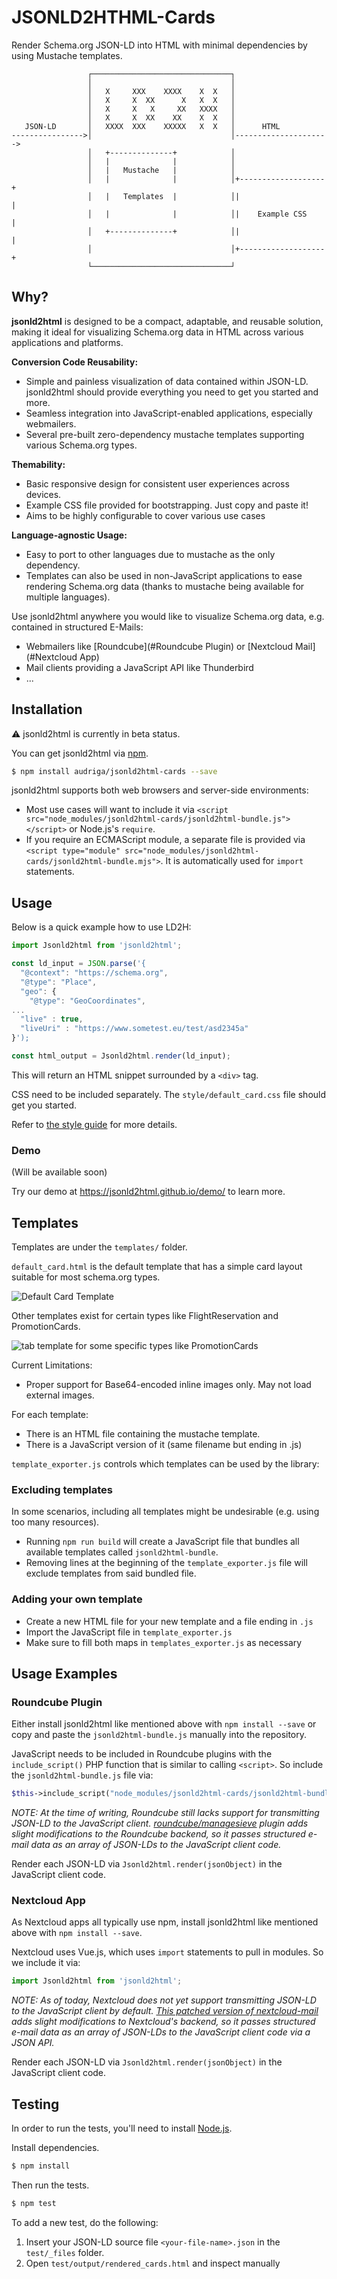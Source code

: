 # JSONLD2HTHML-Cards
Render Schema.org JSON-LD into HTML with minimal dependencies by using Mustache templates.

```
                 ┌───────────────────────────────┐
                 │                               │
                 │   X     XXX    XXXX    X  X   │
                 │   X     X  XX      X   X  X   │
                 │   X     X   X     XX   XXXX   │
                 │   X     X  XX    XX    X  X   │
   JSON-LD       │   XXXX  XXX    XXXXX   X  X   │      HTML
---------------->│                               │--------------------->
                 │   +--------------+            │
                 │   |              |            │
                 │   |   Mustache   |            │
                 │   |              |            │+-------------------+
                 │   |   Templates  |            │|                   |
                 │   |              |            │|    Example CSS    |
                 │   +--------------+            │|                   |
                 │                               │+-------------------+
                 └───────────────────────────────┘
```

## 	Why?
**jsonld2html** is designed to be a compact, adaptable, and reusable solution, making it ideal for visualizing Schema.org data in HTML across various applications and platforms.

**Conversion Code Reusability:**

- Simple and painless visualization of data contained within JSON-LD. jsonld2html should provide everything you need to get you started and more.
- Seamless integration into JavaScript-enabled applications, especially webmailers.
- Several pre-built zero-dependency mustache templates supporting various Schema.org types.

**Themability:**

- Basic responsive design for consistent user experiences across devices.
- Example CSS file provided for bootstrapping. Just copy and paste it!
- Aims to be highly configurable to cover various use cases

**Language-agnostic Usage:**

- Easy to port to other languages due to mustache as the only dependency.
- Templates can also be used in non-JavaScript applications to ease rendering Schema.org data (thanks to mustache being available for multiple languages).

Use jsonld2html anywhere you would like to visualize Schema.org data, e.g. contained in structured E-Mails:

* Webmailers like [Roundcube](#Roundcube Plugin) or [Nextcloud Mail](#Nextcloud App)
* Mail clients providing a JavaScript API like Thunderbird
* ...

## Installation
⚠️ jsonld2html is currently in beta status.

You can get jsonld2html via [npm](http://npmjs.com).

```bash
$ npm install audriga/jsonld2html-cards --save
```

jsonld2html supports both web browsers and server-side environments:

* Most use cases will want to include it via `<script src="node_modules/jsonld2html-cards/jsonld2html-bundle.js"></script>` or Node.js's `require`.
* If you require an ECMAScript module, a separate file is provided via `<script type="module" src="node_modules/jsonld2html-cards/jsonld2html-bundle.mjs">`. It is automatically used for `import` statements.

## Usage
Below is a quick example how to use LD2H:

```js
import Jsonld2html from 'jsonld2html';

const ld_input = JSON.parse('{
  "@context": "https://schema.org",
  "@type": "Place",
  "geo": {
    "@type": "GeoCoordinates",
...
  "live" : true,
  "liveUri" : "https://www.sometest.eu/test/asd2345a"
}');

const html_output = Jsonld2html.render(ld_input);
```

This will return an HTML snippet surrounded by a `<div>` tag.

CSS need to be included separately. The `style/default_card.css` file should get you started.

Refer to [the style guide](docs/style_guide.md) for more details.

### Demo
(Will be available soon)

Try our demo at https://jsonld2html.github.io/demo/ to learn more.

## Templates
Templates are under the `templates/` folder.

`default_card.html` is the default template that has a simple card layout suitable for most schema.org types.

![](docs/screenshots/defaultCard.png "Default Card Template")

Other templates exist for certain types like FlightReservation and PromotionCards.

![](docs/screenshots/promotionCard.png "tab template for some specific types like PromotionCards")

Current Limitations:

* Proper support for Base64-encoded inline images only. May not load external images.

For each template:

* There is an HTML file containing the mustache template.
* There is a JavaScript version of it (same filename but ending in .js)

`template_exporter.js` controls which templates can be used by the library:

### Excluding templates
In some scenarios, including all templates might be undesirable (e.g. using too many resources).

* Running `npm run build` will create a JavaScript file that bundles all available templates called `jsonld2html-bundle`.
* Removing lines at the beginning of the `template_exporter.js` file will exclude templates from said bundled file.

### Adding your own template
* Create a new HTML file for your new template and a file ending in `.js`
* Import the JavaScript file in `template_exporter.js`
* Make sure to fill both maps in `templates_exporter.js` as necessary

## Usage Examples
### Roundcube Plugin
Either install jsonld2html like mentioned above with `npm install --save` or copy and paste the `jsonld2html-bundle.js` manually into the repository.

JavaScript needs to be included in Roundcube plugins with the `include_script()` PHP function that is similar to calling `<script>`. So include the `jsonld2html-bundle.js` file via:

```php
$this->include_script("node_modules/jsonld2html-cards/jsonld2html-bundle.js");
```

*NOTE: At the time of writing, Roundcube still lacks support for transmitting JSON-LD to the JavaScript client. [roundcube/managesieve](https://github.com/roundcube/roundcubemail/tree/master/plugins/managesieve) plugin adds slight modifications to the Roundcube backend, so it passes structured e-mail data as an array of JSON-LDs to the JavaScript client code.*

Render each JSON-LD via `Jsonld2html.render(jsonObject)` in the JavaScript client code.

### Nextcloud App
As Nextcloud apps all typically use npm, install jsonld2html like mentioned above with `npm install --save`.

Nextcloud uses Vue.js, which uses `import` statements to pull in modules. So we include it via:

```javascript
import Jsonld2html from 'jsonld2html';
```

*NOTE: As of today, Nextcloud does not yet support transmitting JSON-LD to the JavaScript client by default. [This patched version of nextcloud-mail](https://github.com/audriga/nextcloud-mail) adds slight modifications to Nextcloud's backend, so it passes structured e-mail data as an array of JSON-LDs to the JavaScript client code via a JSON API.*

Render each JSON-LD via `Jsonld2html.render(jsonObject)` in the JavaScript client code.

## Testing
In order to run the tests, you'll need to install [Node.js](http://nodejs.org/).

Install dependencies.

```bash
$ npm install
```

Then run the tests.

```bash
$ npm test
```

To add a new test, do the following:

1. Insert your JSON-LD source file `<your-file-name>.json` in the `test/_files` folder.
2. Open `test/output/rendered_cards.html` and inspect manually
